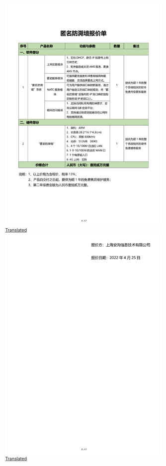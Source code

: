 <img src='a1ba4d8b-f382-44c4-ac3f-746a44746bb4_0.png'><a href='a1ba4d8b-f382-44c4-ac3f-746a44746bb4_0.png.en.txt'>Translated</a><br><img src='a1ba4d8b-f382-44c4-ac3f-746a44746bb4_1.png'><a href='a1ba4d8b-f382-44c4-ac3f-746a44746bb4_1.png.en.txt'>Translated</a><br>
